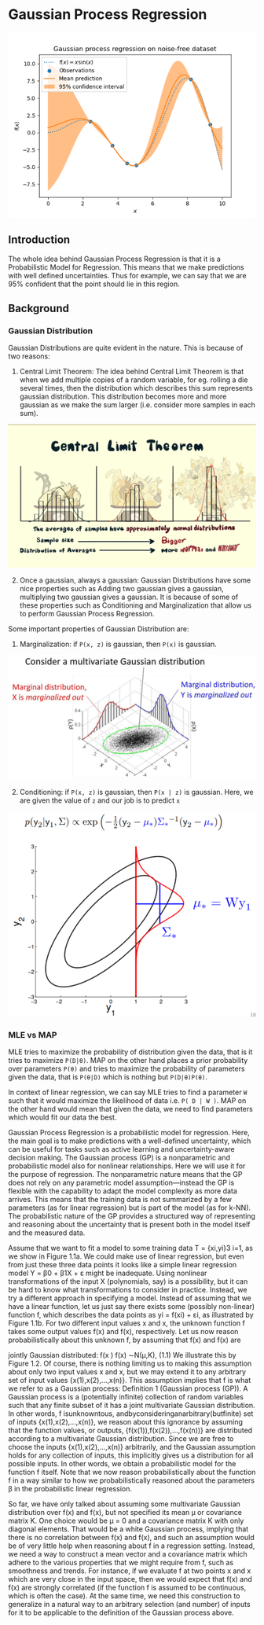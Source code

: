 # Gaussian Process Regression

<img src="../assets/img/gaussian-process-regression.png" alt="Gaussian Process Regression">

## Introduction

The whole idea behind Gaussian Process Regression is that it is a Probabilistic Model for Regression. This means that we make predictions with well defined uncertainties. Thus for example, we can say that we are 95% confident that the point should lie in this region.

## Background

### Gaussian Distribution

Gaussian Distributions are quite evident in the nature. This is because of two reasons:

1) Central Limit Theorem: The idea behind Central Limit Theorem is that when we add multiple copies of a random variable, for eg. rolling a die several times, then the distribution which describes this sum represents gaussian distribution. This distribution becomes more and more gaussian as we make the sum larger (i.e. consider more samples in each sum).

<img src="../assets/img/central-limit-thm.png" alt="central-limit-theorem">

2) Once a gaussian, always a gaussian: Gaussian Distributions have some nice properties such as Adding two gaussian gives a gaussian, multiplying two gaussian gives a gaussian. It is because of some of these properties such as Conditioning and Marginalization that allow us to perform Gaussian Process Regression.

Some important properties of Gaussian Distribution are:

1) Marginalization: if `P(x, z)` is gaussian, then `P(x)` is gaussian.

<img src="../assets/img/marginalization.png" alt="marginalization">

2) Conditioning: if `P(x, z)` is gaussian, then `P(x | z)` is gaussian. Here, we are given the value of `z` and our job is to predict `x`

<img src="../assets/img/conditioning.png" alt="conditioning">

### MLE vs MAP

MLE tries to maximize the probability of distribution given the data, that is it tries to maximize `P(D|θ)`. MAP on the other hand places a prior probability over parameters `P(θ)` and tries to maximize the probability of parameters given the data, that is `P(θ|D)` which is nothing but `P(D|θ)P(θ)`.

In context of linear regression, we can say MLE tries to find a parameter `W` such that it would maximize the likelihood of data i.e. `P( D | W )`. MAP on the other hand would mean that given the data, we need to find parameters which would fit our data the best.














Gaussian Process Regression is a probabilistic model for regression. Here, the main goal is to make predictions with a well-defined uncertainty, which can be useful for tasks such as active learning and uncertainty-aware decision making. The Gaussian process (GP) is a nonparametric and probabilistic model also for nonlinear relationships. Here we will use it for the purpose of regression. The nonparametric nature means that the GP does not rely on any parametric model assumption—instead the GP is flexible with the capability to adapt the model complexity as more data arrives. This means that the training data is not summarized by a few parameters (as for linear regression) but is part of the model (as for k-NN). The probabilistic nature of the GP provides a structured way of representing and reasoning about the uncertainty that is present both in the model itself and the measured data.

Assume that we want to fit a model to some training data T = {xi,yi}3 i=1, as we show in Figure 1.1a. We could make use of linear regression, but even from just these three data points it looks like a simple linear regression model Y = β0 + β1X + ε might be inadequate. Using nonlinear transformations of the input X (polynomials, say) is a possibility, but it can be hard to know what transformations to consider in practice. Instead, we try a different approach in specifying a model. Instead of assuming that we have a linear function, let us just say there exists some (possibly non-linear) function f, which describes the data points as yi = f(xi) + εi, as illustrated by Figure 1.1b. For two different input values x and x, the unknown function f takes some output values f(x) and f(x), respectively. Let us now reason probabilistically about this unknown f, by assuming that f(x) and f(x) are

jointly Gaussian distributed: f(x ) f(x) ∼N(µ,K), (1.1) We illustrate this by Figure 1.2. Of course, there is nothing limiting us to making this assumption about only two input values x and x, but we may extend it to any arbitrary set of input values {x(1),x(2),...,x(n)}. This assumption implies that f is what we refer to as a Gaussian process: Definition 1 (Gaussian process (GP)). A Gaussian process is a (potentially infinite) collection of random variables such that any finite subset of it has a joint multivariate Gaussian distribution. In other words, f isunknowntous, andbyconsideringanarbitrary(butfinite) set of inputs {x(1),x(2),...,x(n)}, we reason about this ignorance by assuming that the function values, or outputs, {f(x(1)),f(x(2)),...,f(x(n))} are distributed according to a multivariate Gaussian distribution. Since we are free to choose the inputs {x(1),x(2),...,x(n)} arbitrarily, and the Gaussian assumption holds for any collection of inputs, this implicitly gives us a distribution for all possible inputs. In other words, we obtain a probabilistic model for the function f itself. Note that we now reason probabilistically about the function f in a way similar to how we probabilistically reasoned about the parameters β in the probabilistic linear regression.

So far, we have only talked about assuming some multivariate Gaussian distribution over f(x) and f(x), but not specified its mean µ or covariance matrix K. One choice would be µ = 0 and a covariance matrix K with only diagonal elements. That would be a white Gaussian process, implying that there is no correlation between f(x) and f(x), and such an assumption would be of very little help when reasoning about f in a regression setting. Instead, we need a way to construct a mean vector and a covariance matrix which adhere to the various properties that we might require from f, such as smoothness and trends. For instance, if we evaluate f at two points x and x which are very close in the input space, then we would expect that f(x) and f(x) are strongly correlated (if the function f is assumed to be continuous, which is often the case). At the same time, we need this construction to generalize in a natural way to an arbitrary selection (and number) of inputs for it to be applicable to the definition of the Gaussian process above.